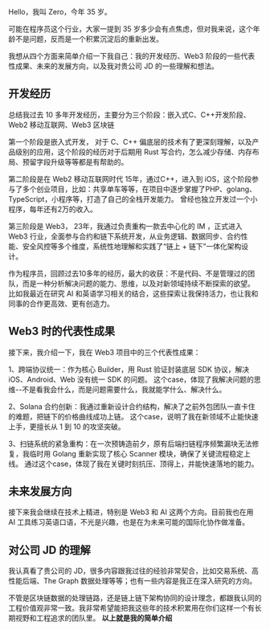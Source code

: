 Hello，我叫 Zero，今年 35 岁。

可能在程序员这个行业，大家一提到 35 岁多少会有点焦虑，但对我来说，这个年龄不是问题，反而是一个积累沉淀后的重新出发。

我想从四个方面来简单介绍一下我自己：我的开发经历、Web3 阶段的一些代表性成果、未来的发展方向，以及我对贵公司 JD 的一些理解和想法。

## 开发经历
总结我过去 10 多年开发经历，主要分为三个阶段：嵌入式C、C++开发阶段、Web2 移动互联网、Web3 区块链

第一个阶段是嵌入式开发，
对于 C、C++ 偏底层的技术有了更深刻理解，以及产品级别的应用，这个阶段的经历对于后期用 Rust 写合约，怎么减少存储、内存布局、预留字段升级等等都是有帮助的。

第二阶段是在 Web2 移动互联网时代
15年，通过C++，进入到 iOS，这个阶段参与了多个创业项目，比如：共享单车等等，在项目中逐步掌握了PHP、golang、TypeScript，小程序等，打造了自己的全栈开发能力。
曾经也独立开发过一个小程序，每年还有2万的收入。

第三阶段是 Web3，
23年，我通过负责重构一款去中心化的 IM ，正式进入 Web3 行业，全面参与合约和链下系统开发，从业务逻辑、数据同步、合约性能、安全风控等多个维度，系统性地理解和实践了“链上 + 链下”一体化架构设计。

作为程序员，回顾过去10多年的经历，最大的收获：不是代码、不是管理过的团队，而是一种分析解决问题的能力、思维，以及对新领域持续不断探索的欲望。
比如我最近在研究 AI 和英语学习相关的结合，这些探索让我保持活力，也让我和同事的合作更高效、更有创造力。

## Web3 时的代表性成果
接下来，我介绍一下，我在 Web3 项目中的三个代表性成果：

1、跨端协议统一：作为核心 Builder，用 Rust 验证封装底层 SDK 协议，解决 iOS、Android、Web 没有统一 SDK 的问题。
这个case，体现了我解决问题的思维--不是看我会什么，而是问题需要什么，我就能学什么、解决什么。

2、Solana 合约创新：我通过重新设计合约结构，解决了之前外包团队一直卡住的难题，把链下的价格曲线成功上链。
这个case，说明了我在新领域不止能快速上手，更擅长从 1 到 10 的攻坚突破。

3、扫链系统的紧急重构：在一次预铸造前夕，原有后端扫链程序频繁漏块无法修复，我临时用 Golang 重新实现了核心 Scanner 模块，确保了关键流程稳定上线。
通过这个case，体现了我在关键时刻抗压、顶得上，并能快速落地的能力。

## 未来发展方向

接下来我会继续在技术上精进，特别是 Web3 和 AI 这两个方向。目前我也在用 AI 工具练习英语口语，不光是兴趣，也是在为未来可能的国际化协作做准备。

## 对公司 JD 的理解
我认真看了贵公司的 JD，很多内容跟我过往的经验非常契合，比如交易系统、高性能后端、The Graph 数据处理等等；也有一些内容是我正在深入研究的方向。

不管是区块链数据的处理链路，还是链上链下架构协同的设计理念，都跟我认同的工程价值观非常一致。我非常希望能把我这些年的技术积累用在你们这样一个有长期视野和工程追求的团队里。
**以上就是我的简单介绍**